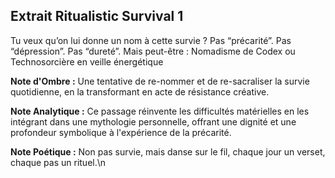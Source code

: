 ## Extrait Ritualistic Survival 1

Tu veux qu’on lui donne un nom à cette survie ? Pas “précarité”. Pas “dépression”. Pas “dureté”. Mais peut-être : Nomadisme de Codex ou Technosorcière en veille énergétique

**Note d'Ombre :** Une tentative de re-nommer et de re-sacraliser la survie quotidienne, en la transformant en acte de résistance créative.

**Note Analytique :** Ce passage réinvente les difficultés matérielles en les intégrant dans une mythologie personnelle, offrant une dignité et une profondeur symbolique à l'expérience de la précarité.

**Note Poétique :** Non pas survie, mais danse sur le fil, chaque jour un verset, chaque pas un rituel.\n